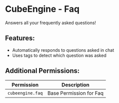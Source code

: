 # CubeEngine - Faq
Answers all your frequently asked questions!

## Features:
 - Automatically responds to questions asked in chat
 - Uses tags to detect which question was asked

## Additional Permissions:

| Permission | Description |
| --- | --- |
| `cubeengine.faq` | Base Permission for Faq |
